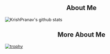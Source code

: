 <h2 align="center">About Me </h2>


![KrishPranav's github stats](https://github-readme-stats.vercel.app/api?username=krishpranav&show_icons=true&theme=dark)

<h2 align="center"> More About Me </h2> 


[![trophy](https://github-profile-trophy.vercel.app/?username=krishpranav&theme=dracula)](github.com/krishpranav)
